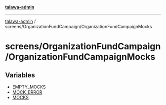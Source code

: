 [**talawa-admin**](../../../README.md)

***

[talawa-admin](../../../modules.md) / screens/OrganizationFundCampaign/OrganizationFundCampaignMocks

# screens/OrganizationFundCampaign/OrganizationFundCampaignMocks

## Variables

- [EMPTY\_MOCKS](variables/EMPTY_MOCKS.md)
- [MOCK\_ERROR](variables/MOCK_ERROR.md)
- [MOCKS](variables/MOCKS.md)
